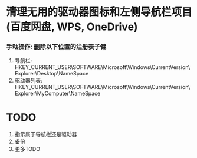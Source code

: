 # 清理无用的驱动器图标和左侧导航栏项目(百度网盘, WPS, OneDrive)

### 手动操作: 删除以下位置的注册表子健 
1. 导航栏: HKEY_CURRENT_USER\SOFTWARE\Microsoft\Windows\CurrentVersion\Explorer\Desktop\NameSpace
2. 驱动器列表: HKEY_CURRENT_USER\SOFTWARE\Microsoft\Windows\CurrentVersion\Explorer\MyComputer\NameSpace


# TODO
1. 指示属于导航栏还是驱动器
2. 备份
3. 更多TODO
